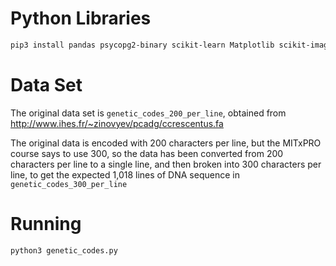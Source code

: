 # Python Libraries

```bash
pip3 install pandas psycopg2-binary scikit-learn Matplotlib scikit-image seaborn Cython
```


# Data Set

The original data set is `genetic_codes_200_per_line`, obtained from http://www.ihes.fr/~zinovyev/pcadg/ccrescentus.fa

The original data is encoded with 200 characters per line, but the MITxPRO course says to use 300, so the data has been converted 
from 200 characters per line to a single line, and then broken into 300 characters per line, to get the expected 1,018 lines of DNA
sequence in `genetic_codes_300_per_line`


# Running

```bash
python3 genetic_codes.py
```
